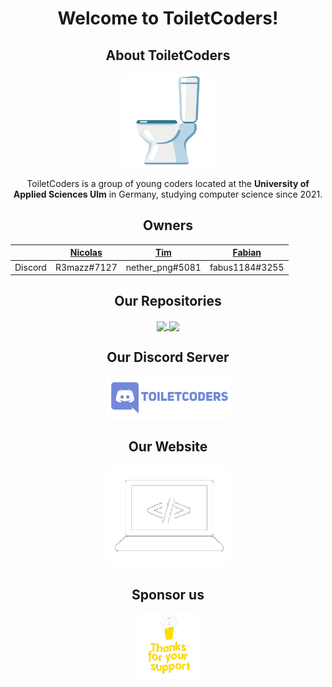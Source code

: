 <h1 align="center">Welcome to ToiletCoders!</h1>
<div align="center">
  <h2>About ToiletCoders</h2>
  <img width="150" src="https://github.com/ToiletCoders/.github/blob/main/profile/images/toilet.png" />
  <p>
    ToiletCoders is a group of young coders located at the <strong>University of Applied Sciences Ulm</strong> in Germany, studying computer science since 2021.
  </p>
</div>
<div>
  <div align="center">
    <h2>Owners</h2>

<table class="tg">
<thead>
  <tr>
    <th class="tg-0pky"></th>
    <th class="tg-0pky"><a href="https://github.com/bircni">Nicolas </a></th>
    <th class="tg-0pky"><a href="https://github.com/GitNether">Tim</a></th>
    <th class="tg-0pky"><a href="https://github.com/fabus1184">Fabian</a></th>
  </tr>
</thead>
<tbody>
  <tr>
    <td class="tg-0pky">Discord</td>
    <td class="tg-0pky">R3mazz#7127</td>
    <td class="tg-0pky">nether_png#5081</td>
    <td class="tg-0pky">fabus1184#3255</td>
  </tr>
</tbody>
</table>
  </div>
</div>
<h2 align="center">Our Repositories</h2>
<div align="center">
  <a href="https://github.com/ToiletCoders/THU-Summary-SS22">
    <img align="center" src="https://github-readme-stats.vercel.app/api/pin/?username=ToiletCoders&repo=THU-Summary-SS22&layout=compact&theme=cobalt&hide_border=true" />
  </a>
  <a href="https://github.com/ToiletCoders/WeatherGetter">
    <img align="center" src="https://github-readme-stats.vercel.app/api/pin/?username=ToiletCoders&repo=WeatherGetter&layout=compact&theme=cobalt&hide_border=true" />
  </a>
</div>

<div align="center">
  <h2 align="center">Our Discord Server</h2>
  <a href="https://discord.gg/pxmaGRQqzF">
    <img width="200" src="https://github.com/ToiletCoders/.github/blob/main/profile/images/discord.png" />
  </a>
</div>

<div align="center">
  <h2 align="center">Our Website</h2>
  <a href="https://www.toiletcoders.xyz">
    <img width="200" src="https://github.com/ToiletCoders/.github/blob/main/profile/images/laptop_background.gif" />
  </a>
</div>

<div align="center">
  <h2 align="center">Sponsor us</h2>
  <a href="https://www.buymeacoffee.com/toiletcoders">
    <img width="100" src="https://github.com/ToiletCoders/.github/blob/main/profile/images/buymeacoffee_button.gif" />
  </a>
</div>
